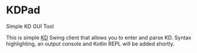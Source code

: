 # KDPad
Simple KD GUI Tool

This is simple [KD](https://github.com/kixi-io/Ki.Docs/wiki/Ki-Data-(KD)) Swing client that allows you to enter and parse KD. Syntax highlighting, an output console and Kotlin REPL will be added shortly.
